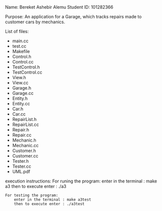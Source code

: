 Name: Bereket Ashebir Alemu
Student ID: 101282366

Purpose:
    An application for a Garage, which tracks repairs made to customer cars by mechanics.

List of files:
- main.cc
- test.cc
- Makefile
- Control.h
- Control.cc
- TestControl.h
- TestControl.cc
- View.h
- View.cc
- Garage.h
- Garage.cc
- Entity.h
- Entity.cc
- Car.h
- Car.cc
- RepairList.h
- RepairList.cc
- Repair.h
- Repair.cc
- Mechanic.h
- Mechanic.cc
- Customer.h
- Customer.cc
- Tester.h
- Tester.cc
- UML.pdf

execution instructions:
    For runing the program:
        enter in the terminal : make a3
        then to execute enter : ./a3

    For testing the program:
        enter in the terminal : make a3test
        then to execute enter : ./a3test



